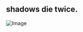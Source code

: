 ## shadows die twice.

![Image](https://file.garden/Z-2b_9WhPAglb5Ie/NewProject1232E28EDD-ezgif.com-gif-maker.gif)
